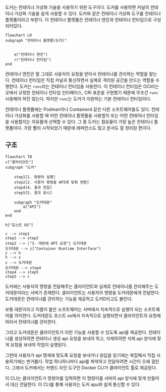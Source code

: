 도커는 컨테이너 가상화 기술을 사용하기 위한 도구이다. 도커를 사용하면 커널의 컨테이너 가상화 기술을 쉽게 사용할 수 있다. 도커와 같은 컨테이너 가상화 도구를 컨테이너 플랫폼이라고 부른다. 이 컨테이너 플랫폼은 컨테이너 엔진과 컨테이너 런타임으로 구성되어있다.

```mermaid
flowchart LR
subgraph "컨테이너 플랫폼(도커)"


	e("컨테이너 엔진")
	r("컨테이너 런타임")
end
```

컨테이너 엔진은 말 그대로 사용자의 요청을 받아서 컨테이너를 관리하는 역할을 맡는다. 컨테이너 런타임은 직접 커널과 통신하면서 실제로 격리된 공간을 만드는 역할을 수행한다. 도커는 `runc`라는 컨테이너 런타임을 사용한다. 이 컨테이너 런타임은 OCI라는 곳에서 규정한 컨테이너 런타임 인터페이스, CRI 표준을 구현했기 때문에 무조건 `runc`사용해야 하진 않는다. 하지만 `runc`는 도커가 지원하는 기본 컨테이너 런타임이다.

컨테이너 플랫폼에는 Podman이나 Containerd 같은 다른 소프트웨어들도 있다. 컨테이너 가상화를 사용할 때 어떤 컨테이너 플랫폼을 사용할지 또는 어떤 컨테이너 런타임을 사용할지는 자유롭게 선택할 수 있다. 그 중 도커는 점유율이 가장 높은 컨테이너 플랫폼이다. 가장 빨리 시작되었기 때문에 레퍼런스도 많고 문서도 잘 정리된 편이다.

## 구조
```mermaid
flowchart TB
c["클라이언트"]
subgraph "도커"
    
    step1[1. 명령어 실행]
    step2[2. 사용자 명령을 API에 맞춰 변환]
    step4[4. 결과 전달]
    step5[5. 결과 표시]

    subgraph "도커데몬"
        a["API"]
    end
end

h["호스트 OS"]

c --> step1
step1 --> step2
step2 --> |"3. 데몬에 API 요청"| 도커데몬
도커데몬 --> z["Container Runtime Interface"]
z --> h
h --> z
z --> 도커데몬
도커데몬 --> step4
step4 --> step5
step5 --> c
```

도커에는 사용자의 명령을 전달해주는 클라이언트와 실제로 컨테이너를 관리해주는 도커데몬이라는 서버가 존재한다. 클라이언트는 사용자의 명령을 도커데몬에게 전달한다. 도커데몬은 컨테이너를 관리하는 기능을 제공하고 도커D라고도 불린다.

보통 데몬이라고 이름이 붙은 소프트웨어는 서버에서 지속적으로 실행이 되는 소프트웨어를 의미한다. 도커데몬도 호스트 os에서 지속적으로 실행되면서 클라이언트의 요청에 따라서 컨테이너를 관리한다. 

그리고 도커데몬은 클라이언트가 이런 기능을 사용할 수 있도록 api를 제공한다. 컨테이너를 생성하려면 컨테이너 생성 api 요청을 보내야 하고, 삭제하려면 삭제 api 양식에 맞게 요청을 보내야 작업이 실행된다. 

그런데 사용자가 api 명세에 맞도록 요청을 보내거나 응답을 읽기에는 복잡해서 직접 사용하기에는 번거롭다. 작업 하나하나마다 api를 파악하고 전달하려면 시간이 오래 걸린다. 그래서 도커에서는 커맨드 라인 도구인 Docker CLI가 클라이언트 툴로 제공된다. 

이 CLI는 클라이언트가 명령어를 입력하면 이 명령어를 서버의 api 양식에 맞게 만들어서 대신 전달한다. 이 CLI를 통해 사용자는 도커 apu와 쉽게 통신할 수 있다.

